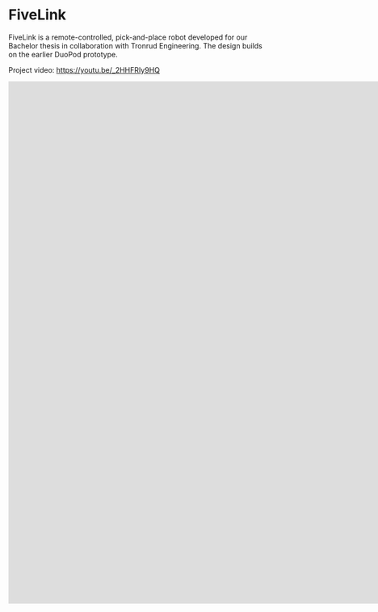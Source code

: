 # FiveLink
FiveLink is a remote-controlled, pick-and-place robot developed for our Bachelor thesis in collaboration with Tronrud Engineering. The design builds on the earlier DuoPod prototype.

Project video: https://youtu.be/_2HHFRIy9HQ

<iframe width="1840" height="1035" src="https://www.youtube.com/embed/_2HHFRIy9HQ" title="FiveLink Project Video" frameborder="0" allow="accelerometer; autoplay; clipboard-write; encrypted-media; gyroscope; picture-in-picture; web-share" referrerpolicy="strict-origin-when-cross-origin" allowfullscreen></iframe>
